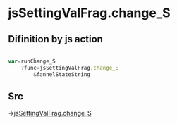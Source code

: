 # jsSettingValFrag.change_S

## Difinition by js action

```js.js

var=runChange_S
	?func=jsSettingValFrag.change_S
		&fannelStateString
```

## Src

->[jsSettingValFrag.change_S](https://github.com/puutaro/CommandClick/blob/master/app/src/main/java/com/puutaro/commandclick/fragment_lib/terminal_fragment/js_interface/system/JsSettingValFrag.kt#L24)


